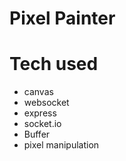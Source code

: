 # Pixel Painter

# Tech used

* canvas
* websocket
* express
* socket.io
* Buffer
* pixel manipulation
